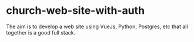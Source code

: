 # church-web-site-with-auth
The aim is to develop a web site using VueJs, Python, Postgres, etc that all together is a good full stack.

